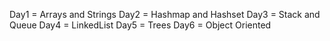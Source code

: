 Day1  = Arrays and Strings
Day2 = Hashmap and Hashset
Day3 = Stack and Queue
Day4 = LinkedList
Day5 = Trees
Day6 = Object Oriented
